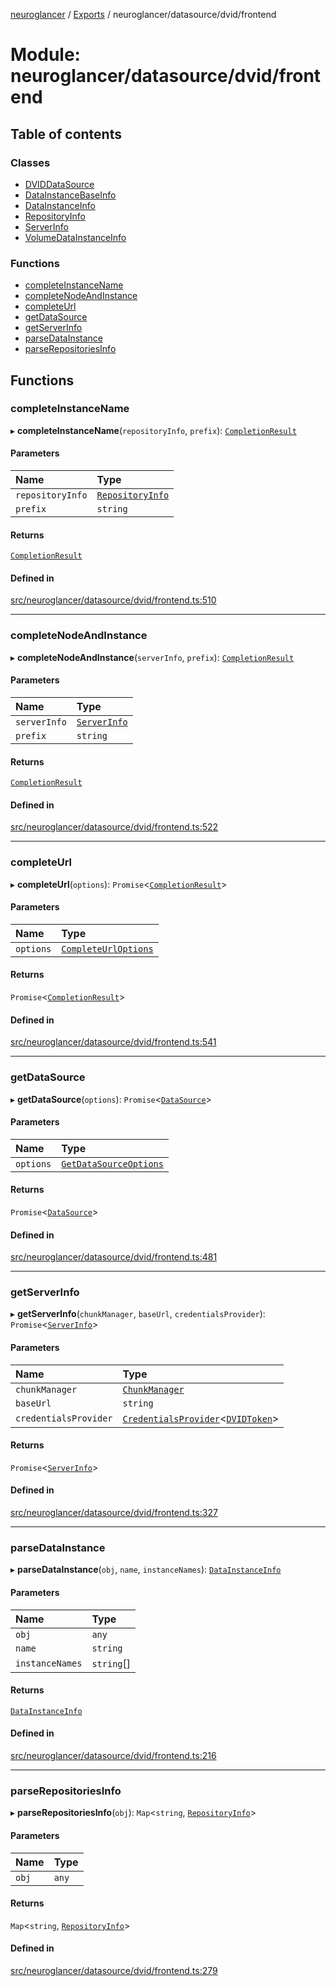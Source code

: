 [neuroglancer](../README.md) / [Exports](../modules.md) / neuroglancer/datasource/dvid/frontend

# Module: neuroglancer/datasource/dvid/frontend

## Table of contents

### Classes

- [DVIDDataSource](../classes/neuroglancer_datasource_dvid_frontend.DVIDDataSource.md)
- [DataInstanceBaseInfo](../classes/neuroglancer_datasource_dvid_frontend.DataInstanceBaseInfo.md)
- [DataInstanceInfo](../classes/neuroglancer_datasource_dvid_frontend.DataInstanceInfo.md)
- [RepositoryInfo](../classes/neuroglancer_datasource_dvid_frontend.RepositoryInfo.md)
- [ServerInfo](../classes/neuroglancer_datasource_dvid_frontend.ServerInfo.md)
- [VolumeDataInstanceInfo](../classes/neuroglancer_datasource_dvid_frontend.VolumeDataInstanceInfo.md)

### Functions

- [completeInstanceName](neuroglancer_datasource_dvid_frontend.md#completeinstancename)
- [completeNodeAndInstance](neuroglancer_datasource_dvid_frontend.md#completenodeandinstance)
- [completeUrl](neuroglancer_datasource_dvid_frontend.md#completeurl)
- [getDataSource](neuroglancer_datasource_dvid_frontend.md#getdatasource)
- [getServerInfo](neuroglancer_datasource_dvid_frontend.md#getserverinfo)
- [parseDataInstance](neuroglancer_datasource_dvid_frontend.md#parsedatainstance)
- [parseRepositoriesInfo](neuroglancer_datasource_dvid_frontend.md#parserepositoriesinfo)

## Functions

### completeInstanceName

▸ **completeInstanceName**(`repositoryInfo`, `prefix`): [`CompletionResult`](neuroglancer_datasource.md#completionresult)

#### Parameters

| Name | Type |
| :------ | :------ |
| `repositoryInfo` | [`RepositoryInfo`](../classes/neuroglancer_datasource_dvid_frontend.RepositoryInfo.md) |
| `prefix` | `string` |

#### Returns

[`CompletionResult`](neuroglancer_datasource.md#completionresult)

#### Defined in

[src/neuroglancer/datasource/dvid/frontend.ts:510](https://github.com/ActiveBrainAtlas2/neuroglancer/blob/91617476/src/neuroglancer/datasource/dvid/frontend.ts#L510)

___

### completeNodeAndInstance

▸ **completeNodeAndInstance**(`serverInfo`, `prefix`): [`CompletionResult`](neuroglancer_datasource.md#completionresult)

#### Parameters

| Name | Type |
| :------ | :------ |
| `serverInfo` | [`ServerInfo`](../classes/neuroglancer_datasource_dvid_frontend.ServerInfo.md) |
| `prefix` | `string` |

#### Returns

[`CompletionResult`](neuroglancer_datasource.md#completionresult)

#### Defined in

[src/neuroglancer/datasource/dvid/frontend.ts:522](https://github.com/ActiveBrainAtlas2/neuroglancer/blob/91617476/src/neuroglancer/datasource/dvid/frontend.ts#L522)

___

### completeUrl

▸ **completeUrl**(`options`): `Promise`<[`CompletionResult`](neuroglancer_datasource.md#completionresult)\>

#### Parameters

| Name | Type |
| :------ | :------ |
| `options` | [`CompleteUrlOptions`](../interfaces/neuroglancer_datasource.CompleteUrlOptions.md) |

#### Returns

`Promise`<[`CompletionResult`](neuroglancer_datasource.md#completionresult)\>

#### Defined in

[src/neuroglancer/datasource/dvid/frontend.ts:541](https://github.com/ActiveBrainAtlas2/neuroglancer/blob/91617476/src/neuroglancer/datasource/dvid/frontend.ts#L541)

___

### getDataSource

▸ **getDataSource**(`options`): `Promise`<[`DataSource`](../interfaces/neuroglancer_datasource.DataSource.md)\>

#### Parameters

| Name | Type |
| :------ | :------ |
| `options` | [`GetDataSourceOptions`](../interfaces/neuroglancer_datasource.GetDataSourceOptions.md) |

#### Returns

`Promise`<[`DataSource`](../interfaces/neuroglancer_datasource.DataSource.md)\>

#### Defined in

[src/neuroglancer/datasource/dvid/frontend.ts:481](https://github.com/ActiveBrainAtlas2/neuroglancer/blob/91617476/src/neuroglancer/datasource/dvid/frontend.ts#L481)

___

### getServerInfo

▸ **getServerInfo**(`chunkManager`, `baseUrl`, `credentialsProvider`): `Promise`<[`ServerInfo`](../classes/neuroglancer_datasource_dvid_frontend.ServerInfo.md)\>

#### Parameters

| Name | Type |
| :------ | :------ |
| `chunkManager` | [`ChunkManager`](../classes/neuroglancer_chunk_manager_frontend.ChunkManager.md) |
| `baseUrl` | `string` |
| `credentialsProvider` | [`CredentialsProvider`](../classes/neuroglancer_credentials_provider.CredentialsProvider.md)<[`DVIDToken`](../interfaces/neuroglancer_datasource_dvid_api.DVIDToken.md)\> |

#### Returns

`Promise`<[`ServerInfo`](../classes/neuroglancer_datasource_dvid_frontend.ServerInfo.md)\>

#### Defined in

[src/neuroglancer/datasource/dvid/frontend.ts:327](https://github.com/ActiveBrainAtlas2/neuroglancer/blob/91617476/src/neuroglancer/datasource/dvid/frontend.ts#L327)

___

### parseDataInstance

▸ **parseDataInstance**(`obj`, `name`, `instanceNames`): [`DataInstanceInfo`](../classes/neuroglancer_datasource_dvid_frontend.DataInstanceInfo.md)

#### Parameters

| Name | Type |
| :------ | :------ |
| `obj` | `any` |
| `name` | `string` |
| `instanceNames` | `string`[] |

#### Returns

[`DataInstanceInfo`](../classes/neuroglancer_datasource_dvid_frontend.DataInstanceInfo.md)

#### Defined in

[src/neuroglancer/datasource/dvid/frontend.ts:216](https://github.com/ActiveBrainAtlas2/neuroglancer/blob/91617476/src/neuroglancer/datasource/dvid/frontend.ts#L216)

___

### parseRepositoriesInfo

▸ **parseRepositoriesInfo**(`obj`): `Map`<`string`, [`RepositoryInfo`](../classes/neuroglancer_datasource_dvid_frontend.RepositoryInfo.md)\>

#### Parameters

| Name | Type |
| :------ | :------ |
| `obj` | `any` |

#### Returns

`Map`<`string`, [`RepositoryInfo`](../classes/neuroglancer_datasource_dvid_frontend.RepositoryInfo.md)\>

#### Defined in

[src/neuroglancer/datasource/dvid/frontend.ts:279](https://github.com/ActiveBrainAtlas2/neuroglancer/blob/91617476/src/neuroglancer/datasource/dvid/frontend.ts#L279)
